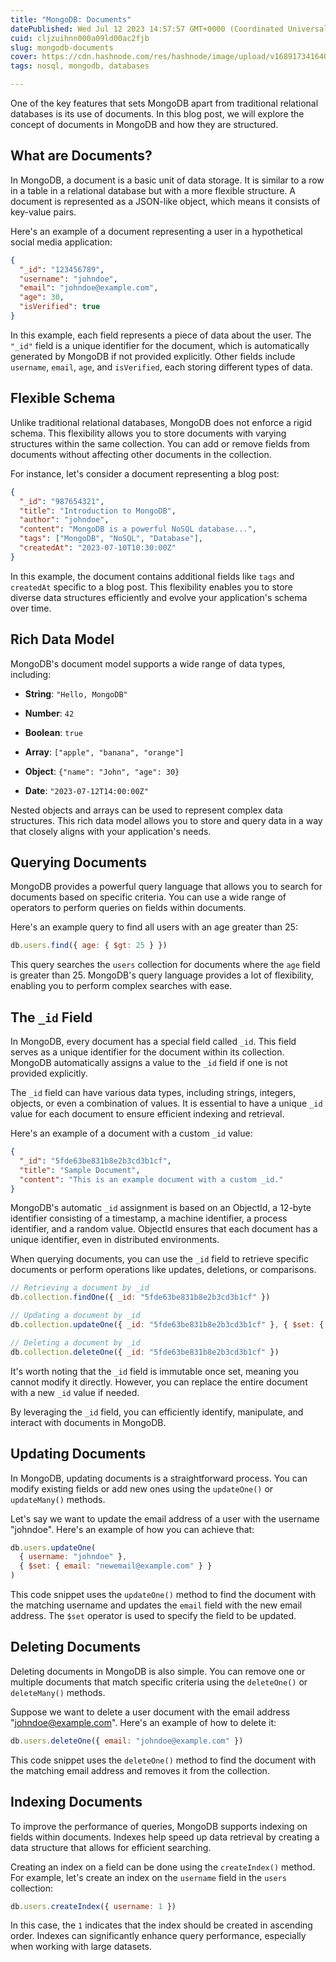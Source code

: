 ```yaml
---
title: "MongoDB: Documents"
datePublished: Wed Jul 12 2023 14:57:57 GMT+0000 (Coordinated Universal Time)
cuid: cljzuihnn000a09ld00ac2fjb
slug: mongodb-documents
cover: https://cdn.hashnode.com/res/hashnode/image/upload/v1689173416408/d3260e44-ba8b-435d-9949-9c524c117936.webp
tags: nosql, mongodb, databases

---
```


One of the key features that sets MongoDB apart from traditional relational databases is its use of documents. In this blog post, we will explore the concept of documents in MongoDB and how they are structured.

## What are Documents?

In MongoDB, a document is a basic unit of data storage. It is similar to a row in a table in a relational database but with a more flexible structure. A document is represented as a JSON-like object, which means it consists of key-value pairs.

Here's an example of a document representing a user in a hypothetical social media application:

```json
{
  "_id": "123456789",
  "username": "johndoe",
  "email": "johndoe@example.com",
  "age": 30,
  "isVerified": true
}
```

In this example, each field represents a piece of data about the user. The `"_id"` field is a unique identifier for the document, which is automatically generated by MongoDB if not provided explicitly. Other fields include `username`, `email`, `age`, and `isVerified`, each storing different types of data.

## Flexible Schema

Unlike traditional relational databases, MongoDB does not enforce a rigid schema. This flexibility allows you to store documents with varying structures within the same collection. You can add or remove fields from documents without affecting other documents in the collection.

For instance, let's consider a document representing a blog post:

```json
{
  "_id": "987654321",
  "title": "Introduction to MongoDB",
  "author": "johndoe",
  "content": "MongoDB is a powerful NoSQL database...",
  "tags": ["MongoDB", "NoSQL", "Database"],
  "createdAt": "2023-07-10T10:30:00Z"
}
```

In this example, the document contains additional fields like `tags` and `createdAt` specific to a blog post. This flexibility enables you to store diverse data structures efficiently and evolve your application's schema over time.

## Rich Data Model

MongoDB's document model supports a wide range of data types, including:

* **String**: `"Hello, MongoDB"`
    
* **Number**: `42`
    
* **Boolean**: `true`
    
* **Array**: `["apple", "banana", "orange"]`
    
* **Object**: `{"name": "John", "age": 30}`
    
* **Date**: `"2023-07-12T14:00:00Z"`
    

Nested objects and arrays can be used to represent complex data structures. This rich data model allows you to store and query data in a way that closely aligns with your application's needs.

## Querying Documents

MongoDB provides a powerful query language that allows you to search for documents based on specific criteria. You can use a wide range of operators to perform queries on fields within documents.

Here's an example query to find all users with an age greater than 25:

```javascript
db.users.find({ age: { $gt: 25 } })
```

This query searches the `users` collection for documents where the `age` field is greater than 25. MongoDB's query language provides a lot of flexibility, enabling you to perform complex searches with ease.

## The `_id` Field

In MongoDB, every document has a special field called `_id`. This field serves as a unique identifier for the document within its collection. MongoDB automatically assigns a value to the `_id` field if one is not provided explicitly.

The `_id` field can have various data types, including strings, integers, objects, or even a combination of values. It is essential to have a unique `_id` value for each document to ensure efficient indexing and retrieval.

Here's an example of a document with a custom `_id` value:

```json
{
  "_id": "5fde63be831b8e2b3cd3b1cf",
  "title": "Sample Document",
  "content": "This is an example document with a custom _id."
}
```

MongoDB's automatic `_id` assignment is based on an ObjectId, a 12-byte identifier consisting of a timestamp, a machine identifier, a process identifier, and a random value. ObjectId ensures that each document has a unique identifier, even in distributed environments.

When querying documents, you can use the `_id` field to retrieve specific documents or perform operations like updates, deletions, or comparisons.

```javascript
// Retrieving a document by _id
db.collection.findOne({ _id: "5fde63be831b8e2b3cd3b1cf" })

// Updating a document by _id
db.collection.updateOne({ _id: "5fde63be831b8e2b3cd3b1cf" }, { $set: { title: "Updated Title" } })

// Deleting a document by _id
db.collection.deleteOne({ _id: "5fde63be831b8e2b3cd3b1cf" })
```

It's worth noting that the `_id` field is immutable once set, meaning you cannot modify it directly. However, you can replace the entire document with a new `_id` value if needed.

By leveraging the `_id` field, you can efficiently identify, manipulate, and interact with documents in MongoDB.

## Updating Documents

In MongoDB, updating documents is a straightforward process. You can modify existing fields or add new ones using the `updateOne()` or `updateMany()` methods.

Let's say we want to update the email address of a user with the username "johndoe". Here's an example of how you can achieve that:

```javascript
db.users.updateOne(
  { username: "johndoe" },
  { $set: { email: "newemail@example.com" } }
)
```

This code snippet uses the `updateOne()` method to find the document with the matching username and updates the `email` field with the new email address. The `$set` operator is used to specify the field to be updated.

## Deleting Documents

Deleting documents in MongoDB is also simple. You can remove one or multiple documents that match specific criteria using the `deleteOne()` or `deleteMany()` methods.

Suppose we want to delete a user document with the email address "[johndoe@example.com](mailto:johndoe@example.com)". Here's an example of how to delete it:

```javascript
db.users.deleteOne({ email: "johndoe@example.com" })
```

This code snippet uses the `deleteOne()` method to find the document with the matching email address and removes it from the collection.

## Indexing Documents

To improve the performance of queries, MongoDB supports indexing on fields within documents. Indexes help speed up data retrieval by creating a data structure that allows for efficient searching.

Creating an index on a field can be done using the `createIndex()` method. For example, let's create an index on the `username` field in the `users` collection:

```javascript
db.users.createIndex({ username: 1 })
```

In this case, the `1` indicates that the index should be created in ascending order. Indexes can significantly enhance query performance, especially when working with large datasets.